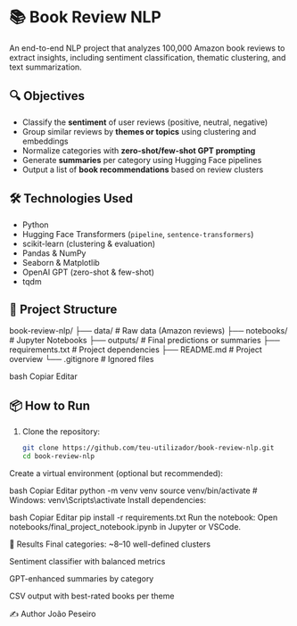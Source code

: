 # 📚 Book Review NLP

An end-to-end NLP project that analyzes 100,000 Amazon book reviews to extract insights, including sentiment classification, thematic clustering, and text summarization.

## 🔍 Objectives

- Classify the **sentiment** of user reviews (positive, neutral, negative)
- Group similar reviews by **themes or topics** using clustering and embeddings
- Normalize categories with **zero-shot/few-shot GPT prompting**
- Generate **summaries** per category using Hugging Face pipelines
- Output a list of **book recommendations** based on review clusters

## 🛠 Technologies Used

- Python
- Hugging Face Transformers (`pipeline`, `sentence-transformers`)
- scikit-learn (clustering & evaluation)
- Pandas & NumPy
- Seaborn & Matplotlib
- OpenAI GPT (zero-shot & few-shot)
- tqdm

## 📁 Project Structure
book-review-nlp/
├── data/ # Raw data (Amazon reviews)
├── notebooks/ # Jupyter Notebooks
├── outputs/ # Final predictions or summaries
├── requirements.txt # Project dependencies
├── README.md # Project overview
└── .gitignore # Ignored files

bash
Copiar
Editar

## 📦 How to Run

1. Clone the repository:
   ```bash
   git clone https://github.com/teu-utilizador/book-review-nlp.git
   cd book-review-nlp
Create a virtual environment (optional but recommended):

bash
Copiar
Editar
python -m venv venv
source venv/bin/activate  # Windows: venv\Scripts\activate
Install dependencies:

bash
Copiar
Editar
pip install -r requirements.txt
Run the notebook:
Open notebooks/final_project_notebook.ipynb in Jupyter or VSCode.

🧠 Results
Final categories: ~8–10 well-defined clusters

Sentiment classifier with balanced metrics

GPT-enhanced summaries by category

CSV output with best-rated books per theme

✍️ Author
João Peseiro